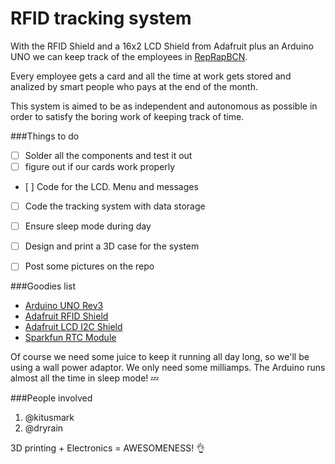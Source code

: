 RFID tracking system
====================

With the RFID Shield and a 16x2 LCD Shield from Adafruit plus an Arduino UNO we can keep track of the employees in [RepRapBCN](http://www.reprapbcn.com). 

Every employee gets a card and all the time at work gets stored and analized by smart people who pays at the end of the month.

This system is aimed to be as independent and autonomous as possible in order to satisfy the boring work of keeping track of time.


###Things to do

- [ ] Solder all the components and test it out
- [ ] figure out if our cards work properly
- [ ] Code for the LCD. Menu and messages
- [ ] Code the tracking system with data storage
- [ ] Ensure sleep mode during day
- [ ] Design and print a 3D case for the system
- [ ] Post some pictures on the repo


###Goodies list
- [Arduino UNO Rev3](http://arduino.cc/en/Main/arduinoBoardUno)
- [Adafruit RFID Shield](http://www.adafruit.com/products/789)
- [Adafruit LCD I2C Shield](http://www.adafruit.com/products/772)
- [Sparkfun RTC Module](https://www.sparkfun.com/products/12708)

Of course we need some juice to keep it running all day long, so we'll be using a wall power adaptor. We only need some milliamps. The Arduino runs almost all the time in sleep mode! :zzz:

###People involved
1. @kitusmark
2. @dryrain


3D printing + Electronics = AWESOMENESS! :ok_hand:
